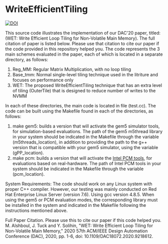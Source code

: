 # WriteEfficientTiling
[![DOI](https://zenodo.org/badge/372949366.svg)](https://zenodo.org/badge/latestdoi/372949366)


This source code illustrates the implementation of our DAC'20 paper, titled: (WET: Write Efficient Loop Tiling for Non-Volatile Main Memory). The full citation of paper is listed below. Please use that citation to cite our paper if the code provided in this repository helped you.
The code represents the 3 main schemes evaluated in the paper, each of which is located in a separate directory, as follows:
1. Reg_MM: Regular Matrix Multiplication, with no loop tiling
2. Base_tmm: Normal single-level tiling technique used in the litriture and focuses on performance only
3. WET: The proposed WriteEfficientTiling technique that has an extra level of tiling (OuterTile) that is designed to reduce number of writes to the NVMM


In each of these directories, the main code is located in file (test.cc). The code can be built using the Makefile found in each of the directories, as follows:
1. make gem5: builds a version that will activate the gem5 simulator tools, for simulation-based evaluations. The path of the gem5 m5thread library in your system should be indicated in the Makefile through the variable (m5threads_location), in addition to providing the path to the g++ version that is compatible with your gem5 simulator, using the variable (gPP_location).
2. make pcm: builds a version that will activate the [Intel PCM tools](https://software.intel.com/content/www/us/en/develop/articles/intel-performance-counter-monitor.html), for evaluations based on real-hardware. The path of Intel PCM tools in your system should be indicated in the Makefile through the variable (pcm_location). 


System Requirements:
The code should work on any Linux system with proper C++ compiler. However, our testing was mainly conducted on Red Hat Enterprise Linux Server (version 7.6). Using gcc version 4.8.5. When using the gem5 or PCM evaluation modes, the corresponding library must be installed in the system and indicated in the Makefile following the instructions mentioned above.



Full Paper Citation. Please use this to cite our paper if this code helped you.
M. Alshboul, J. Tuck and Y. Solihin, "WET: Write Efficient Loop Tiling for Non-Volatile Main Memory," 2020 57th ACM/IEEE Design Automation Conference (DAC), 2020, pp. 1-6, doi: 10.1109/DAC18072.2020.9218612.
